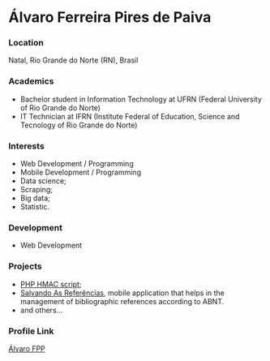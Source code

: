 # Álvaro Ferreira Pires de Paiva

### Location

Natal, Rio Grande do Norte (RN), Brasil

### Academics

- Bachelor student in Information Technology at UFRN (Federal University of Rio Grande do Norte)
- IT Technician at IFRN (Institute Federal of Education, Science and Tecnology of Rio Grande do Norte)

### Interests

- Web Development / Programming
- Mobile Development / Programming
- Data science;
- Scraping;
- Big data;
- Statistic.

### Development

- Web Development

### Projects

- [PHP HMAC script](https://github.com/alvarofpp/hmac);
- [Salvando As Referências](https://play.google.com/store/apps/details?id=alvarofpp.sar), mobile application that helps in the management of bibliographic references according to ABNT.
- and others...

### Profile Link

[Álvaro FPP](https://alvarofpp.github.io/)
